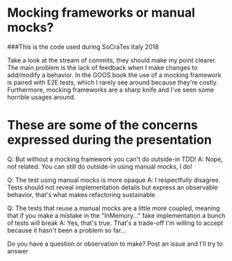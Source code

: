 # Mocking frameworks or manual mocks?
###This is the code used during SoCraTes Italy 2018

Take a look at the stream of commits, they should make my point clearer.
The main problem is the lack of feedback when I make changes to add/modify a behavior. In the GOOS book the use of a mocking framework is paired with E2E tests, which I rarely see around because they're costly.
Furthermore, mocking frameworks are a sharp knife and I've seen some horrible usages around. 

# These are some of the concerns expressed during the presentation
Q: But without a mocking framework you can't do outside-in TDD!
A: Nope, not related. You can still do outside-in using manual mocks, I do!

Q: The test using manual mocks is more opaque
A: I respectfully disagree. Tests should not reveal implementation details but express an observable behavior, that's what makes refactoring sustainable

Q: The tests that reuse a manual mocks are a little more coupled, meaning that if you make a mistake in the "InMemory..." fake implementation a bunch of tests will break
A: Yes, that's true. That's a trade-off I'm willing to accept because it hasn't been a problem so far...

Do you have a question or observation to make? Post an issue and I'll try to answer